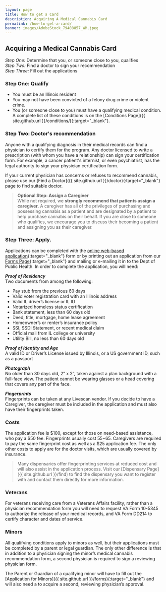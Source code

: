 ```yaml
---
layout: page
title: How to get a Card
description: Acquiring A Medical Cannabis Card
permalink: /how-to-get-a-card/
banner: images/AdobeStock_79408857_WM.jpeg
---
```


## Acquiring a Medical Cannabis Card  

*Step One:* Determine that you, or someone close to you, qualifies  
*Step Two:* Find a doctor to sign your recommendation  
*Step Three:* Fill out the applications  

### Step One: Qualify
* You must be an Illinois resident
* You may not have been convicted of a felony drug crime or violent crime.
* You (or someone close to you) must have a qualifying medical condition.  A complete list of these conditions is on the [Conditions Page]({{ site.github.url }}/conditions/){:target="_blank"}.

### Step Two: Doctor's recommendation
Anyone with a qualifying diagnosis in their medical records can find a physician to certify them for the program. Any doctor licensed to write a prescription (with whom you have a relationship) can sign your certification form.  For example, a cancer patient's internist, or even psychiatrist, has the legal authority to sign your physician certification form.

If your current physician has concerns or refuses to recommend cannabis, please use our [Find a Doctor]({{ site.github.url }}/doctor){:target="_blank"} page to find suitable doctor.

> **Optional Step: Assign a Caregiver**   
> While not required, we __strongly recommend that patients assign a caregiver.__  A caregiver has all of the privileges of purchasing and possessing cannabis as a patient and are designated by a patient to help purchase cannabis on their behalf. If you are close to someone who qualifies, we encourage you to discuss their becoming a patient and assigning you as their caregiver.

### Step Three: Apply.
Applications can be completed with the [online web-based application](http://www.dph.illinois.gov/topics-services/prevention-wellness/medical-cannabis/medical-cannabis-registry-application){:target="_blank"} form or by printing out an application from our [Forms Page](/forms){:target="_blank"} and mailing or e-mailing it in to the Dept of Public Health.  In order to complete the application, you will need:  

*__Proof of Residency__*   
Two documents from among the following:  

   * Pay stub from the previous 60 days  
   * Valid voter registration card with an Illinois address  
   * Valid IL driver’s license or IL ID  
   * Notarized homeless status certification  
   * Bank statement, less than 60 days old  
   * Deed, title, mortgage, home lease agreement  
   * Homeowner’s or renter’s insurance policy  
   * SSI, SSDI Statement, or recent medical claim  
   * Official mail from IL college or university  
   * Utility Bill, no less than 60 days old  

*__Proof of Identity and Age__*   
A valid ID or Driver’s License issued by Illinois, or a US government ID, such as a passport 

*__Photograph__*  
No older than 30 days old, 2” x 2”, taken against a plan background with a full-face view. The patient cannot be wearing glasses or a head covering that covers any part of the face. 

*__Fingerprints__*  
Fingerprints can be taken at any Livescan vendor. If you decide to have a Caregiver, the caregiver must be included in the application and must also have their fingerprints taken.  

### Costs
The application fee is $100, except for those on need-based assistance, who pay a $50 fee. Fingerprints usually cost $55-$65. Caregivers are required to pay the same fingerprint cost as well as a $25 application fee. The only other costs to apply are for the doctor visits, which are usually covered by insurance.

> Many dispensaries offer fingerprinting services at reduced cost and will also assist in the application process.  Visit our [Dispensary Page]({{ site.github.url }}/find) to find the dispensary you want to register with and contact them directly for more information.

### Veterans
For veterans receiving care from a Veterans Affairs facility, rather than a physician recommendation form you will need to request VA Form 10-5345 to authorize the release of your medical records, and VA Form DD214 to certify character and dates of service. 

### Minors
All qualifying conditions apply to minors as well, but their applications must be completed by a parent or legal guardian.  The only other difference is that in addition to a physician signing the minor’s medical cannabis recommendation form, a second physician is required to sign a reviewing physician form. 

The Parent or Guardian of a qualifying minor will have to fill out the
[Application for Minors]({{ site.github.url }}/forms){:target="_blank"}
and will also need a to acquire a second, reviewing physician’s approval. 